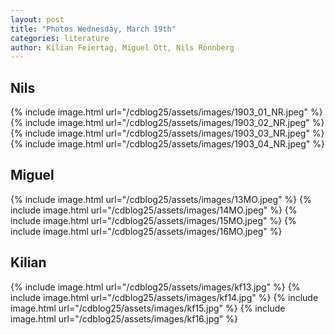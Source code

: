 ```yaml
---
layout: post
title: "Photos Wednesday, March 19th"
categories: literature
author: Kilian Feiertag, Miguel Ott, Nils Rönnberg
---
```


## Nils
{% include image.html url="/cdblog25/assets/images/1903_01_NR.jpeg" %}
{% include image.html url="/cdblog25/assets/images/1903_02_NR.jpeg" %}
{% include image.html url="/cdblog25/assets/images/1903_03_NR.jpeg" %}
{% include image.html url="/cdblog25/assets/images/1903_04_NR.jpeg" %}

## Miguel
{% include image.html url="/cdblog25/assets/images/13MO.jpeg" %}
{% include image.html url="/cdblog25/assets/images/14MO.jpeg" %}
{% include image.html url="/cdblog25/assets/images/15MO.jpeg" %}
{% include image.html url="/cdblog25/assets/images/16MO.jpeg" %}

## Kilian
{% include image.html url="/cdblog25/assets/images/kf13.jpg" %}
{% include image.html url="/cdblog25/assets/images/kf14.jpg" %}
{% include image.html url="/cdblog25/assets/images/kf15.jpg" %}
{% include image.html url="/cdblog25/assets/images/kf16.jpg" %}
